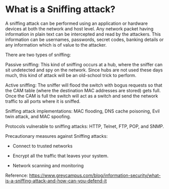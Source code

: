 # What is a Sniffing attack?

A sniffing attack can be performed using an application or hardware devices at both the network and host level. Any network packet having information in plain text can be intercepted and read by the attackers. This information can be usernames, passwords, secret codes, banking details or any information which is of value to the attacker. 

There are two types of sniffing:

Passive sniffing: This kind of sniffing occurs at a hub, where the sniffer can sit undetected and spy on the network. Since hubs are not used these days much, this kind of attack will be an old-school trick to perform. 

Active sniffing: The sniffer will flood the switch with bogus requests so that the CAM table (where the destination MAC addresses are stored) gets full. Once the CAM is full the switch will act as a switch and send the network traffic to all ports where it is sniffed. 

Sniffing attack implementations: MAC flooding, DNS cache poisoning, Evil twin attack, and MAC spoofing.

Protocols vulnerable to sniffing attacks: HTTP, Telnet, FTP, POP, and SNMP.

Precautionary measures against Sniffing attacks:

- Connect to trusted networks

- Encrypt all the traffic that leaves your system.

- Network scanning and monitoring

Reference: https://www.greycampus.com/blog/information-security/what-is-a-sniffing-attack-and-how-can-you-defend-it
